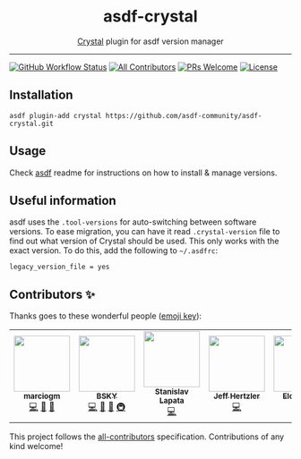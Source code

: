 <div align="center">
<h1>asdf-crystal</h1>
<span><a href="https://crystal-lang.org">Crystal</a> plugin for asdf version manager</span>
</div>
<hr />

[![GitHub Workflow Status](https://img.shields.io/github/workflow/status/asdf-community/asdf-crystal/Main%20workflow?style=flat-square)](https://github.com/asdf-community/asdf-crystal/actions)
[![All Contributors](https://img.shields.io/badge/all_contributors-5-orange.svg?style=flat-square)](#contributors-)
[![PRs Welcome](https://img.shields.io/badge/PRs-welcome-brightgreen.svg?style=flat-square)](http://makeapullrequest.com)
[![License](https://img.shields.io/github/license/asdf-community/asdf-crystal?style=flat-square&color=brightgreen)](https://github.com/asdf-community/asdf-crystal/blob/master/LICENSE)

## Installation

```
asdf plugin-add crystal https://github.com/asdf-community/asdf-crystal.git
```

## Usage

Check [asdf](https://github.com/asdf-vm/asdf) readme for instructions on how to
install & manage versions.

## Useful information

asdf uses the `.tool-versions` for auto-switching between software versions. To
ease migration, you can have it read `.crystal-version` file to find out what
version of Crystal should be used. This only works with the exact version. To do
this, add the following to `~/.asdfrc`:

```
legacy_version_file = yes
```

## Contributors ✨

Thanks goes to these wonderful people
([emoji key](https://allcontributors.org/docs/en/emoji-key)):

<!-- ALL-CONTRIBUTORS-LIST:START - Do not remove or modify this section -->
<!-- prettier-ignore-start -->
<!-- markdownlint-disable -->
<table>
  <tr>
    <td align="center"><a href="https://github.com/marciogm"><img src="https://avatars1.githubusercontent.com/u/34196389?v=4" width="100px;" alt=""/><br /><sub><b>marciogm</b></sub></a><br /><a href="https://github.com/asdf-community/asdf-crystal/commits?author=marciogm" title="Code">💻</a> <a href="https://github.com/asdf-community/asdf-crystal/commits?author=marciogm" title="Documentation">📖</a> <a href="#maintenance-marciogm" title="Maintenance">🚧</a></td>
    <td align="center"><a href="https://bsky.moe"><img src="https://avatars3.githubusercontent.com/u/38746192?v=4" width="100px;" alt=""/><br /><sub><b>BSKY</b></sub></a><br /><a href="https://github.com/asdf-community/asdf-crystal/commits?author=imbsky" title="Code">💻</a> <a href="https://github.com/asdf-community/asdf-crystal/commits?author=imbsky" title="Documentation">📖</a> <a href="#maintenance-imbsky" title="Maintenance">🚧</a> <a href="#infra-imbsky" title="Infrastructure (Hosting, Build-Tools, etc)">🚇</a></td>
    <td align="center"><a href="https://github.com/Stanislav-Lapata"><img src="https://avatars1.githubusercontent.com/u/12072329?v=4" width="100px;" alt=""/><br /><sub><b>Stanislav Lapata</b></sub></a><br /><a href="https://github.com/asdf-community/asdf-crystal/commits?author=Stanislav-Lapata" title="Code">💻</a></td>
    <td align="center"><a href="https://github.com/jeffhertzler"><img src="https://avatars1.githubusercontent.com/u/223578?v=4" width="100px;" alt=""/><br /><sub><b>Jeff Hertzler</b></sub></a><br /><a href="https://github.com/asdf-community/asdf-crystal/commits?author=jeffhertzler" title="Code">💻</a></td>
    <td align="center"><a href="https://github.com/epergo"><img src="https://avatars0.githubusercontent.com/u/6479554?v=4" width="100px;" alt=""/><br /><sub><b>Eloy Pérez</b></sub></a><br /><a href="https://github.com/asdf-community/asdf-crystal/commits?author=epergo" title="Code">💻</a></td>
  </tr>
</table>

<!-- markdownlint-enable -->
<!-- prettier-ignore-end -->

<!-- ALL-CONTRIBUTORS-LIST:END -->

This project follows the
[all-contributors](https://github.com/all-contributors/all-contributors)
specification. Contributions of any kind welcome!

